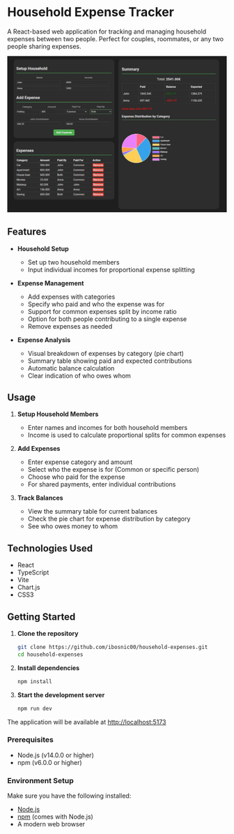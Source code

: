 # Household Expense Tracker

A React-based web application for tracking and managing household expenses between two people. Perfect for couples, roommates, or any two people sharing expenses.

![Expense Tracker Demo](misc/demo.jpg)

## Features

- **Household Setup**
  - Set up two household members
  - Input individual incomes for proportional expense splitting

- **Expense Management**
  - Add expenses with categories
  - Specify who paid and who the expense was for
  - Support for common expenses split by income ratio
  - Option for both people contributing to a single expense
  - Remove expenses as needed

- **Expense Analysis**
  - Visual breakdown of expenses by category (pie chart)
  - Summary table showing paid and expected contributions
  - Automatic balance calculation
  - Clear indication of who owes whom

## Usage

1. **Setup Household Members**
   - Enter names and incomes for both household members
   - Income is used to calculate proportional splits for common expenses

2. **Add Expenses**
   - Enter expense category and amount
   - Select who the expense is for (Common or specific person)
   - Choose who paid for the expense
   - For shared payments, enter individual contributions

3. **Track Balances**
   - View the summary table for current balances
   - Check the pie chart for expense distribution by category
   - See who owes money to whom

## Technologies Used

- React
- TypeScript
- Vite
- Chart.js
- CSS3

## Getting Started

1. **Clone the repository**
   ```bash
   git clone https://github.com/ibosnic00/household-expenses.git
   cd household-expenses
   ```

2. **Install dependencies**
   ```bash
   npm install
   ```

4. **Start the development server**
   ```bash
   npm run dev
   ```

The application will be available at [http://localhost:5173](http://localhost:5173)

### Prerequisites

- Node.js (v14.0.0 or higher)
- npm (v6.0.0 or higher)

### Environment Setup

Make sure you have the following installed:
- [Node.js](https://nodejs.org/)
- [npm](https://www.npmjs.com/) (comes with Node.js)
- A modern web browser
